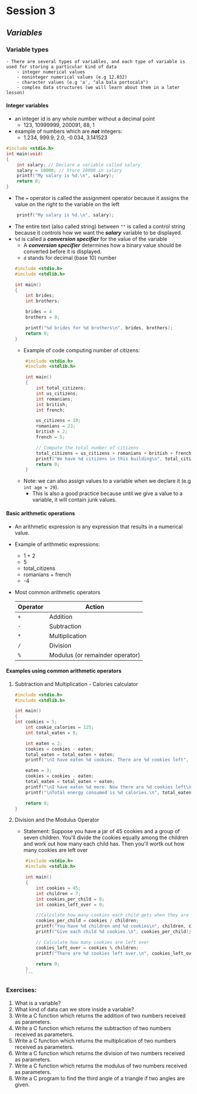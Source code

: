 # Session 3


## ***Variables***

### Variable types
    - There are several types of variables, and each type of variable is used for storing a particular kind of data
        - integer numerical values
        - noninteger numerical values (e.g 12.032)
        - character values (e.g 'a', "ala bala portocala")
        - complex data structures (we will learn about them in a later lesson)


#### **Integer variables**
- an integer id is any whole number without a decimal point
    - 123, 10999999, 200091, 88, 1
- example of numbers which are ***not*** integers:
    - 1.234, 999.9, 2.0, -0.034, 3.141523

```c
#include <stdio.h>
int main(void)
{
    int salary; // Declare a variable called salary
    salary = 10000; // Store 10000 in salary
    printf("My salary is %d.\n", salary);
    return 0;
}
```
- The `=` operator is called the assignment operator because it assigns the value on the right to the variable on the left
```c
    printf("My salary is %d.\n", salary);
```
- The entire text (also called string) between `""` is called a control string because it controls how we want the ***salary*** variable to be displayed.
- `%d` is called a ***conversion specifier*** for the value of the variable
    - A ***conversion specifier*** determines how a binary value should be converted before it is displayed.
    - `d` stands for decimal (base 10) number
    ```c
    #include <stdio.h>
    #include <stdlib.h>

    int main()
    {
        int brides;
        int brothers;

        brides = 4
        brothers = 8;

        printf("%d brides for %d brothers\n", brides, brothers);
        return 0;
    }

    ```
    - Example of code computing number of citizens:
    ```c
        #include <stdio.h>
        #include <stdlib.h>

        int main()
        {
            int total_citizens;
            int us_citizens;
            int romanians;
            int british;
            int french;

            us_citizens = 10;
            romanians = 23;
            british = 2;
            french = 5;

            // Compute the total number of citizens
            total_citizens = us_citizens + romanians + british + french;
            printf("We have %d citizens in this building\n", total_citizens);
            return 0;
        }
    ```
    - Note: we can also assign values to a variable when we declare it (e.g ```int age = 29```).
        - This is also a good practice because until we give a value to a variable, it will contain junk values.

#### **Basic arithmetic operations**
- An arithmetic expression is any expression that results in a numerical value.
- Example of arithmetic expressions:
    - 1 + 2
    - 5
    - total_citizens
    - romanians + french
    - -4
- Most common arithmetic operators

    |Operator   | Action          |
    |-----------|-----------------|
    |    `+`    | Addition        |
    |    `-`    | Subtraction     |
    |    `*`    | Multiplication  |
    |    `/`    | Division        |
    |    `%`    | Modulus (or remainder operator)         |


#### Examples using common arithmetic operators

1. Subtraction and Multiplication - Calories calculator

    ```c
    #include <stdio.h>
    #include <stdlib.h>

    int main()
    {
    int cookies = 5;
        int cookie_calories = 125;
        int total_eaten = 0;

        int eaten = 2;
        cookies = cookies - eaten;
        total_eaten = total_eaten + eaten;
        printf("\nI have eaten %d cookies. There are %d cookies left", eaten, cookies);

        eaten = 3;
        cookies = cookies - eaten;
        total_eaten = total_eaten + eaten;
        printf("\nI have eaten %d more. Now there are %d cookies left\n", eaten, cookies);
        printf("\nTotal energy consumed is %d calories.\n", total_eaten * cookie_calories);

        return 0;
    }

    ```
2. Division and the Modulus Operator
    - Statement: Suppose you have a jar of 45 cookies and a group of seven children. You'll divide the cookies equally among the children and work out how many each child has. Then you'll wortk out how many cookies are left over

    ```c
        #include <stdio.h>
        #include <stdlib.h>

        int main()
        {
            int cookies = 45;
            int children = 7;
            int cookies_per_child = 0;
            int cookies_left_over = 0;

            //Calculate how many cookies each child gets when they are divided up
            cookies_per_child = cookies / children;
            printf("You have %d children and %d cookies\n", children, cookies);
            printf("Give each child %d cookies.\n", cookies_per_child);

            // Calculate how many cookies are left over
            cookies_left_over = cookies % children;
            printf("There are %d cookies left over.\n", cookies_left_over);

            return 0;
        }
        ```

### Exercises:
1. What is a variable?
2. What kind of data can we store inside a variable?
3. Write a C function which returns the addition of two numbers received as parameters.
4. Write a C function which returns the subtraction of two numbers received as parameters.
5. Write a C function which returns the multiplication of two numbers received as parameters.
6. Write a C function which returns the division of two numbers received as parameters.
7. Write a C function which returns the modulus of two numbers received as parameters.
8. Write a C  program to find the third angle of a triangle if two angles are given.
